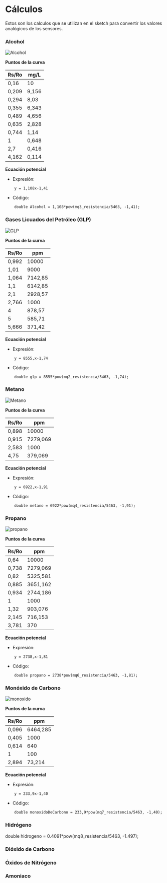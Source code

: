 # Cálculos

Estos son los calculos que se utilizan en el sketch para convertir los valores analógicos de los sensores.


### Alcohol

![Alcohol](alcohol.png)

**Puntos de la curva**

Rs/Ro | mg/L
------------ | -------------
0,16 | 10
0,209 | 9,156
0,294 | 8,03
0,355 | 6,343
0,489 | 4,656
0,635 | 2,828
0,744 | 1,14
1 | 0,648
2,7 | 0,416
4,162 | 0,114


**Ecuación potencial**

- Expresión:
```
	y = 1,108x-1,41  
```
- Código:
```arduino
	double Alcohol = 1,108*pow(mq3_resistencia/5463, -1,41);
```


### Gases Licuados del Petróleo (GLP)

![GLP](glp.png)

**Puntos de la curva**

Rs/Ro | ppm
------------ | -------------
0,992 | 10000
1,01 | 9000
1,064 | 7142,85
1,1 | 6142,85
2,1 | 2928,57
2,766 | 1000
4 | 878,57
5 | 585,71
5,666 | 371,42




**Ecuación potencial**

- Expresión:
```
	y = 8555,x-1,74
```
- Código:
```arduino
	double glp = 8555*pow(mq2_resistencia/5463, -1,74);
```


### Metano

![Metano](metano.png)

**Puntos de la curva**

Rs/Ro | ppm
------------ | -------------
0,898 | 10000
0,915 | 7279,069
2,583 | 1000
4,75 | 379,069


**Ecuación potencial**

- Expresión:
```
	y = 6922,x-1,91
```
- Código:
```arduino
	double metano = 6922*pow(mq4_resistencia/5463, -1,91);
```

### Propano


![propano](propano.png)

**Puntos de la curva**

Rs/Ro | ppm
------------ | -------------
0,64 | 10000
0,738 | 7279,069
0,82 | 5325,581
0,885 | 3651,162
0,934 | 2744,186
1 | 1000
1,32 | 903,076
2,145 | 716,153
3,781 | 370



**Ecuación potencial**

- Expresión:
```
	y = 2738,x-1,81 
```
- Código:
```arduino
	double propano = 2738*pow(mq6_resistencia/5463, -1,81);
```


### Monóxido de Carbono

![monoxido](monoxido.png)

**Puntos de la curva**

Rs/Ro | ppm
------------ | -------------
0,096 | 6464,285
0,405 | 1000
0,614 | 640
1 | 100
2,894 | 73,214



**Ecuación potencial**

- Expresión:
```
	y = 233,9x-1,40 
```
- Código:
```arduino
	double monoxidoDeCarbono = 233,9*pow(mq7_resistencia/5463, -1,40);
```
  

### Hidrógeno

  double hidrogeno = 0.4091*pow(mq8_resistencia/5463, -1.497);

### Dióxido de Carbono

### Óxidos de Nitrógeno

### Amoniaco
